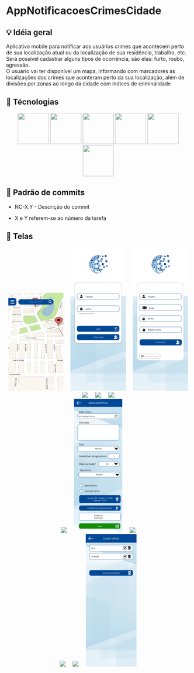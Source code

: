 # AppNotificacoesCrimesCidade

## :bulb: Idéia geral
Aplicativo mobile para notificar aos usuários crimes que acontecem perto de sua localização atual ou da localização de sua residência, trabalho, etc. </br>
Será possível cadastrar alguns tipos de ocorrência, são elas: furto, roubo, agressão. </br>
O usuário vai ter disponível um mapa, informando com marcadores as localizações dos crimes que aconteram perto da sua localização, além de divisões por zonas ao longo da cidade com indices de criminalidade

## :hammer: Técnologias
<div style="text-align: center;">
  <div style="display: inline_block">
    <img src="https://cdn.jsdelivr.net/gh/devicons/devicon@latest/icons/flutter/flutter-original.svg" width="85" height="85" />
    <img src="https://cdn.jsdelivr.net/gh/devicons/devicon@latest/icons/postgresql/postgresql-original.svg" width="85" height="85" />  
    <img src="https://cdn.jsdelivr.net/gh/devicons/devicon@latest/icons/github/github-original.svg" width="85" height="85"/>      
    <img src="https://cdn.jsdelivr.net/gh/devicons/devicon@latest/icons/canva/canva-original.svg" width="85" height="85"/>
    <img src="https://cdn.jsdelivr.net/gh/devicons/devicon@latest/icons/trello/trello-original.svg" width="85" height="85" />    
    <img src="https://cdn.jsdelivr.net/gh/devicons/devicon@latest/icons/firebase/firebase-original.svg" width="85" height="85"  />    
  </div>
</div>

## :page_with_curl: Padrão de commits

* NC-X.Y - Descrição do commit

* X e Y referem-se ao número da tarefa

## :art: Telas

<div style="text-align: center">
  <div style="display: inline-block;">
    <img src="https://github.com/Antonio-Zago/AppNotificacoesCrimesCidade/blob/main/imagens-telas/Home.png" 
         width="30%"  />
    &nbsp;&nbsp;&nbsp;
    <img src="https://github.com/Antonio-Zago/AppNotificacoesCrimesCidade/blob/main/imagens-telas/Login.png" 
         width="30%"  />
    &nbsp;&nbsp;&nbsp;
    <img src="https://github.com/Antonio-Zago/AppNotificacoesCrimesCidade/blob/main/imagens-telas/Login%20(2).png" 
         width="30%"  />
  </div>
</div>
<div style="text-align: center">
  <div style="display: inline-block;">
    <img src="https://github.com/Antonio-Zago/AppNotificacoesCrimesCidade/blob/main/imagens-telas/Lista%20de%20p%C3%A1ginas.png" 
         width="30%"  />
    &nbsp;&nbsp;&nbsp;
    <img src="https://github.com/Antonio-Zago/AppNotificacoesCrimesCidade/blob/main/imagens-telas/Cadastro%20de%20ocorr%C3%AAncia%20de%20assalto.png" 
         width="30%"  />
    &nbsp;&nbsp;&nbsp;
    <img src="https://github.com/Antonio-Zago/AppNotificacoesCrimesCidade/blob/main/imagens-telas/Cadastro%20de%20ocorr%C3%AAncia%20de%20assalto%202.png" 
         width="30%"  />
  </div>
</div>
<div style="text-align: center">
  <div style="display: inline-block;">
    <img src="https://github.com/Antonio-Zago/AppNotificacoesCrimesCidade/blob/main/imagens-telas/Cadastro%20de%20ocorr%C3%AAncia%20de%20roubo.png" 
         width="30%"  />
    &nbsp;&nbsp;&nbsp;
    <img src="https://github.com/Antonio-Zago/AppNotificacoesCrimesCidade/blob/main/imagens-telas/Cadastro%20de%20ocorr%C3%AAncia%20de%20sgress%C3%A3o.png" 
         width="30%"  />
    &nbsp;&nbsp;&nbsp;
    <img src="https://github.com/Antonio-Zago/AppNotificacoesCrimesCidade/blob/main/imagens-telas/Cadastro%20de%20ocorr%C3%AAncia%20outros.png" 
         width="30%"  />
  </div>
</div>
<div style="text-align: center">
  <div style="display: inline-block;">
    <img src="https://github.com/Antonio-Zago/AppNotificacoesCrimesCidade/blob/main/imagens-telas/Cadastro%20de%20ocorr%C3%AAncia%20outros%20(2).png" 
         width="30%"  />
    &nbsp;&nbsp;&nbsp;
    <img src="https://github.com/Antonio-Zago/AppNotificacoesCrimesCidade/blob/main/imagens-telas/Cadastro%20de%20ocorr%C3%AAncia%20outros%20(3).png" 
         width="30%"  />
    &nbsp;&nbsp;&nbsp;
    <img src="https://github.com/Antonio-Zago/AppNotificacoesCrimesCidade/blob/main/imagens-telas/Locais%20salvos.png" 
         width="30%"  />
  </div>
</div>
